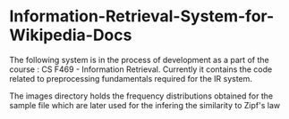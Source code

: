 # Information-Retrieval-System-for-Wikipedia-Docs

The following system is in the process of development as a part of the course : CS F469 - Information Retrieval.
Currently it contains the code related to preprocessing fundamentals required for the IR system.

The images directory holds the frequency distributions obtained for the sample file which are later used for the infering the similarity to Zipf's law
